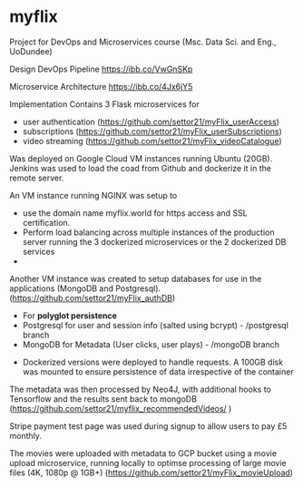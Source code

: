 # myflix
Project for DevOps and Microservices course (Msc. Data Sci. and Eng., UoDundee)

Design
DevOps Pipeline
https://ibb.co/VwGnSKp

Microservice Architecture
https://ibb.co/4Jx6jY5

Implementation
Contains 3 Flask microservices for 
- user authentication (https://github.com/settor21/myFlix_userAccess)
- subscriptions (https://github.com/settor21/myFlix_userSubscriptions)
- video streaming (https://github.com/settor21/myFlix_videoCatalogue)

Was deployed on Google Cloud VM instances running Ubuntu (20GB).
Jenkins was used to load the coad from Github and dockerize it in the remote server.

An VM instance running NGINX was setup to 
 - use the domain name myflix.world for https access and SSL certification.
 - Perform load balancing across multiple instances of the production server running the 3 dockerized microservices or the 2 dockerized DB services
 - 
Another VM instance was created to setup databases for use in the applications (MongoDB and Postgresql).
(https://github.com/settor21/myFlix_authDB)
 - For **polyglot persistence**
 - Postgresql for user and session info (salted using bcrypt) - /postgresql branch
 - MongoDB for Metadata (User clicks, user plays) - /mongoDB branch
* Dockerized versions were deployed to handle requests. A 100GB disk was mounted to ensure persistence of data irrespective of the container

The metadata was then processed by Neo4J, with additional hooks to Tensorflow and the results sent back to mongoDB
(https://github.com/settor21/myflix_recommendedVideos/   )
 
Stripe payment test page was used during signup to allow users to pay £5 monthly.

The movies were uploaded with metadata to GCP bucket using a movie upload microservice, 
running locally to optimse processing of large movie files (4K, 1080p @ 1GB+)
(https://github.com/settor21/myFlix_movieUpload)



